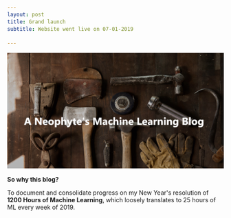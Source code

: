 ```yaml
---
layout: post
title: Grand launch
subtitle: Website went live on 07-01-2019

---
```

![Blog](/img/blog.png) <br/>

**So why this blog?** <br/>


To document and consolidate progress on my New Year's resolution of **1200 Hours of Machine Learning**, which loosely translates to 25 hours of ML every week of 2019.
